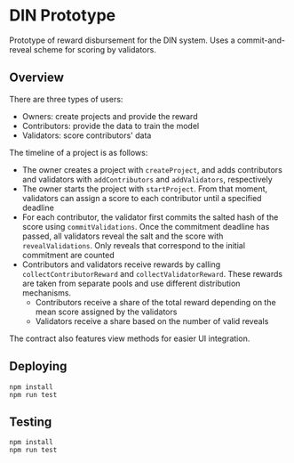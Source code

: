 # DIN Prototype

Prototype of reward disbursement for the DIN system. Uses a commit-and-reveal scheme for scoring by validators.

## Overview

There are three types of users:
- Owners: create projects and provide the reward
- Contributors: provide the data to train the model
- Validators: score contributors' data

The timeline of a project is as follows:
- The owner creates a project with `createProject`, and adds contributors and validators with `addContributors` and `addValidators`, respectively
- The owner starts the project with `startProject`. From that moment, validators can assign a score to each contributor until a specified deadline
- For each contributor, the validator first commits the salted hash of the score using `commitValidations`. Once the commitment deadline has passed, all validators reveal the salt and the score with `revealValidations`. Only reveals that correspond to the initial commitment are counted
- Contributors and validators receive rewards by calling `collectContributorReward` and `collectValidatorReward`. These rewards are taken from separate pools and use different distribution mechanisms.
  - Contributors receive a share of the total reward depending on the mean score assigned by the validators
  - Validators receive a share based on the number of valid reveals
 
The contract also features view methods for easier UI integration.

## Deploying

```
npm install
npm run test
```

## Testing

```
npm install
npm run test
```
